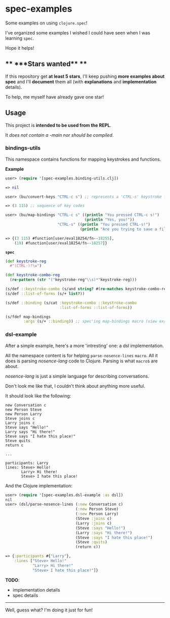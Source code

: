 # spec-examples

Some examples on using `clojure.spec`!

I've organized some examples I wished I could have seen when I was learning `spec`.

Hope it helps!

## ** *\*\*Stars wanted\*\* **

If this repository get **at least 5 stars**, I'll keep pushing **more examples about spec** and I'll **document** them all (with **explanations** and **implementation** details).

To help, me myself have already gave one star!

## Usage

This project is **intended to be used from the REPL**.

It _does not contain a -main nor should be compiled_.

### bindings-utils

This namespace contains functions for mapping keystrokes and functions.

**Example**

``` clojure
user> (require '[spec-examples.binding-utils.clj])

=> nil

user> (bu/convert-keys "CTRL-c s") ;; represents a 'CTRL-s' keystroke followed by a 's' 

=> (3 115) ;; sequence of key codes

user> (bu/map-bindings "CTRL-c s" ((println "You pressed CTRL-c s!")
                                   (println "Yes, you!"))
                       "CTRL-s" ((println "You pressed CTRL-s!")
                                 (println "Are you trying to save a file?")))

=> {(3 115) #function[user/eval18254/fn--18255],
    (19) #function[user/eval18254/fn--18257]}
```

**`spec`**

``` clojure
(def keystroke-reg
  #"(CTRL-)?\w")

(def keystroke-combo-reg
  (re-pattern (str "("keystroke-reg"\\s)*"keystroke-reg)))

(s/def ::keystroke-combo (s/and string? #(re-matches keystroke-combo-reg %)))
(s/def ::list-of-forms (s/+ list?))

(s/def ::binding (s/cat :keystroke-combo ::keystroke-combo
                        :list-of-forms ::list-of-forms))

(s/fdef map-bindings
        :args (s/+ ::binding)) ;; spec'ing map-bindings macro (view example above)
```

### dsl-example

After a simple example, here's a more 'intresting' one: a dsl implementation.

All the namespace content is for helping `parse-nosence-lines` `macro`. All it does is parsing _nosence-lang_ code to Clojure. Parsing is what `macro`s are about.


_nosence-lang_ is just a simple language for describing conversations.

Don't look me like that, I couldn't think about anything more useful. 


It should look like the following:

``` text
new Conversation c
new Person Steve
new Person Larry
Steve joins c
Larry joins c
Steve says "Hello!"
Larry says "Hi there!"
Steve says "I hate this place!"
Steve quits
return c

...

participants: Larry
lines: Steve> Hello!
	   Larry> Hi there!
	   Steve> I hate this place!
```


And the Clojure implementation:

``` clojure
user> (require '[spec-examples.dsl-example :as dsl])
nil
user> (dsl/parse-nosence-lines (:new Conversation c)
                               (:new Person Steve)
                               (:new Person Larry)
                               (Steve :joins c)
                               (Larry :joins c)
                               (Steve :says "Hello!")
                               (Larry :says "Hi there!")
                               (Steve :says "I hate this place!")
                               (Steve :quits) 
                               (return c))

=> {:participants #{"Larry"},
    :lines ["Steve> Hello!"
		    "Larry> Hi there!"
		    "Steve> I hate this place!"]}
```

**TODO**: 
  - implementation details
  - spec details

---

Well, guess what? I'm doing it just for fun!


